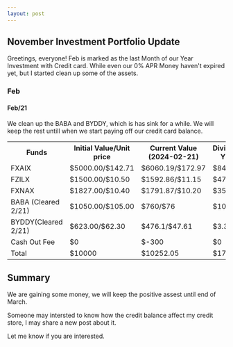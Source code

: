 ```yaml
---
layout: post
---
```


## November Investment Portfolio Update

Greetings, everyone! Feb is marked as the last Month of our Year Investment with Credit card. While even our 0% APR Money haven't expired yet, but I started clean up some of the assets. 

### Feb

#### Feb/21 
We clean up the BABA and BYDDY, which is has sink for a while. We will keep the rest untill when we start paying off our credit card balance. 
<table style="width:100%">
  <tr>
    <tr>
    <th> Funds </th>
    <th> Initial Value/Unit price </th>
    <th> Current Value (2024-02-21) </th>
    <th> Dividend YTD </th>
    <th> Gain </th>
  </tr>
  <tr>
    <td> FXAIX </td>
    <td> $5000.00/$142.71 </td>
    <td> $6060.19/$172.97 </td>
    <td> $84.12 </td>
    <td> $1144.31 </td>
  </tr>
  <tr>
    <td> FZILX </td>
    <td> $1500.00/$10.50 </td>
    <td> $1592.86/$11.15 </td>
    <td> $47.14 </td>
    <td> $140.00 </td>
  </tr>
  <tr>
    <td> FXNAX </td>
    <td> $1827.00/$10.40 </td>
    <td> $1791.87/$10.20 </td>
    <td> $35.31 </td>
    <td> $0.18 </td>
  </tr> 
  <tr>
    <td> BABA (Cleared 2/21) </td>
    <td> $1050.00/$105.00 </td>
    <td> $760/$76 </td>
    <td> $10.00 </td>
    <td> $-280 </td>
  </tr>
  <tr>
    <td> BYDDY(Cleared 2/21) </td>
    <td> $623.00/$62.30 </td>
    <td> $476.1/$47.61 </td>
    <td> $3.31 </td>
    <td> $-143.59 </td>
  </tr>
  <tr>
    <td> Cash Out Fee </td>
    <td> $0 </td>
    <td> $-300 </td>
    <td> $0 </td>
    <td> $-300 </td>
  </tr>
  <tr>
    <td> Total </td>
    <td> $10000 </td>
    <td> $10252.05 </td>
    <td> $179.88 </td>
    <td> $560.9 </td>
  </tr>
</table>

## Summary
We are gaining some money, we will keep the positive assest until end of March. 

Someone may intersted to know how the credit balance affect my credit store, I may share a new post about it. 

Let me know if you are interested. 





 



